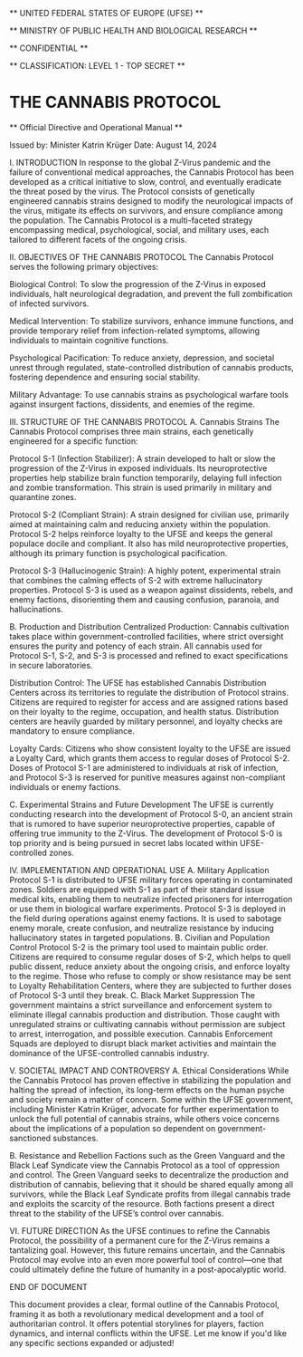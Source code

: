 ** UNITED FEDERAL STATES OF EUROPE (UFSE) **

** MINISTRY OF PUBLIC HEALTH AND BIOLOGICAL RESEARCH **

** CONFIDENTIAL **

** CLASSIFICATION: LEVEL 1 - TOP SECRET **

# THE CANNABIS PROTOCOL
** Official Directive and Operational Manual **

Issued by: Minister Katrin Krüger
Date: August 14, 2024

I. INTRODUCTION
In response to the global Z-Virus pandemic and the failure of conventional medical approaches, the Cannabis Protocol has been developed as a critical initiative to slow, control, and eventually eradicate the threat posed by the virus. The Protocol consists of genetically engineered cannabis strains designed to modify the neurological impacts of the virus, mitigate its effects on survivors, and ensure compliance among the population. The Cannabis Protocol is a multi-faceted strategy encompassing medical, psychological, social, and military uses, each tailored to different facets of the ongoing crisis.

II. OBJECTIVES OF THE CANNABIS PROTOCOL
The Cannabis Protocol serves the following primary objectives:

Biological Control:
To slow the progression of the Z-Virus in exposed individuals, halt neurological degradation, and prevent the full zombification of infected survivors.

Medical Intervention:
To stabilize survivors, enhance immune functions, and provide temporary relief from infection-related symptoms, allowing individuals to maintain cognitive functions.

Psychological Pacification:
To reduce anxiety, depression, and societal unrest through regulated, state-controlled distribution of cannabis products, fostering dependence and ensuring social stability.

Military Advantage:
To use cannabis strains as psychological warfare tools against insurgent factions, dissidents, and enemies of the regime.

III. STRUCTURE OF THE CANNABIS PROTOCOL
A. Cannabis Strains
The Cannabis Protocol comprises three main strains, each genetically engineered for a specific function:

Protocol S-1 (Infection Stabilizer):
A strain developed to halt or slow the progression of the Z-Virus in exposed individuals. Its neuroprotective properties help stabilize brain function temporarily, delaying full infection and zombie transformation. This strain is used primarily in military and quarantine zones.

Protocol S-2 (Compliant Strain):
A strain designed for civilian use, primarily aimed at maintaining calm and reducing anxiety within the population. Protocol S-2 helps reinforce loyalty to the UFSE and keeps the general populace docile and compliant. It also has mild neuroprotective properties, although its primary function is psychological pacification.

Protocol S-3 (Hallucinogenic Strain):
A highly potent, experimental strain that combines the calming effects of S-2 with extreme hallucinatory properties. Protocol S-3 is used as a weapon against dissidents, rebels, and enemy factions, disorienting them and causing confusion, paranoia, and hallucinations.

B. Production and Distribution
Centralized Production:
Cannabis cultivation takes place within government-controlled facilities, where strict oversight ensures the purity and potency of each strain. All cannabis used for Protocol S-1, S-2, and S-3 is processed and refined to exact specifications in secure laboratories.

Distribution Control:
The UFSE has established Cannabis Distribution Centers across its territories to regulate the distribution of Protocol strains. Citizens are required to register for access and are assigned rations based on their loyalty to the regime, occupation, and health status. Distribution centers are heavily guarded by military personnel, and loyalty checks are mandatory to ensure compliance.

Loyalty Cards:
Citizens who show consistent loyalty to the UFSE are issued a Loyalty Card, which grants them access to regular doses of Protocol S-2. Doses of Protocol S-1 are administered to individuals at risk of infection, and Protocol S-3 is reserved for punitive measures against non-compliant individuals or enemy factions.

C. Experimental Strains and Future Development
The UFSE is currently conducting research into the development of Protocol S-0, an ancient strain that is rumored to have superior neuroprotective properties, capable of offering true immunity to the Z-Virus. The development of Protocol S-0 is top priority and is being pursued in secret labs located within UFSE-controlled zones.

IV. IMPLEMENTATION AND OPERATIONAL USE
A. Military Application
Protocol S-1 is distributed to UFSE military forces operating in contaminated zones. Soldiers are equipped with S-1 as part of their standard issue medical kits, enabling them to neutralize infected prisoners for interrogation or use them in biological warfare experiments.
Protocol S-3 is deployed in the field during operations against enemy factions. It is used to sabotage enemy morale, create confusion, and neutralize resistance by inducing hallucinatory states in targeted populations.
B. Civilian and Population Control
Protocol S-2 is the primary tool used to maintain public order. Citizens are required to consume regular doses of S-2, which helps to quell public dissent, reduce anxiety about the ongoing crisis, and enforce loyalty to the regime.
Those who refuse to comply or show resistance may be sent to Loyalty Rehabilitation Centers, where they are subjected to further doses of Protocol S-3 until they break.
C. Black Market Suppression
The government maintains a strict surveillance and enforcement system to eliminate illegal cannabis production and distribution. Those caught with unregulated strains or cultivating cannabis without permission are subject to arrest, interrogation, and possible execution. Cannabis Enforcement Squads are deployed to disrupt black market activities and maintain the dominance of the UFSE-controlled cannabis industry.

V. SOCIETAL IMPACT AND CONTROVERSY
A. Ethical Considerations
While the Cannabis Protocol has proven effective in stabilizing the population and halting the spread of infection, its long-term effects on the human psyche and society remain a matter of concern. Some within the UFSE government, including Minister Katrin Krüger, advocate for further experimentation to unlock the full potential of cannabis strains, while others voice concerns about the implications of a population so dependent on government-sanctioned substances.

B. Resistance and Rebellion
Factions such as the Green Vanguard and the Black Leaf Syndicate view the Cannabis Protocol as a tool of oppression and control. The Green Vanguard seeks to decentralize the production and distribution of cannabis, believing that it should be shared equally among all survivors, while the Black Leaf Syndicate profits from illegal cannabis trade and exploits the scarcity of the resource. Both factions present a direct threat to the stability of the UFSE’s control over cannabis.

VI. FUTURE DIRECTION
As the UFSE continues to refine the Cannabis Protocol, the possibility of a permanent cure for the Z-Virus remains a tantalizing goal. However, this future remains uncertain, and the Cannabis Protocol may evolve into an even more powerful tool of control—one that could ultimately define the future of humanity in a post-apocalyptic world.

END OF DOCUMENT

This document provides a clear, formal outline of the Cannabis Protocol, framing it as both a revolutionary medical development and a tool of authoritarian control. It offers potential storylines for players, faction dynamics, and internal conflicts within the UFSE. Let me know if you'd like any specific sections expanded or adjusted!
